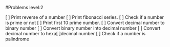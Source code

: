#Problems level:2

[ ] Print reverse of a number
[ ] Print fibonacci series.
[ ] Check if a number is prime or not
[ ] Print first 10 prime number.
[ ] Convert decimal number to binary number
[ ] Convert binary number into decimal number
[ ] Convert decimal number to hexa[ ]decimal number
[ ] Check if a number is palindrome
